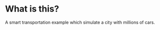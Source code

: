 What is this?
=============
A smart transportation example which simulate a city with millions of cars.